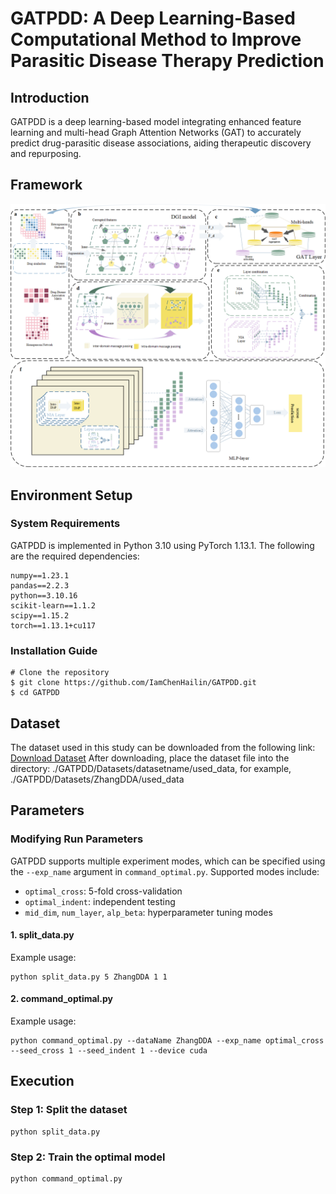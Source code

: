 # GATPDD: A Deep Learning-Based Computational Method to Improve Parasitic Disease Therapy Prediction

## Introduction
GATPDD is a deep learning-based model integrating enhanced feature learning and multi-head Graph Attention Networks (GAT) to accurately predict drug-parasitic disease associations, aiding therapeutic discovery and repurposing.

## Framework
![GATPDD Model](image/GATPDD.png)



## Environment Setup
### System Requirements
GATPDD is implemented in Python 3.10 using PyTorch 1.13.1. The following are the required dependencies:

```
numpy==1.23.1
pandas==2.2.3
python==3.10.16
scikit-learn==1.1.2
scipy==1.15.2
torch==1.13.1+cu117
```

### Installation Guide
```
# Clone the repository
$ git clone https://github.com/IamChenHailin/GATPDD.git
$ cd GATPDD
```

## Dataset
The dataset used in this study can be downloaded from the following link:
[Download Dataset](https://drive.google.com/file/d/1EJvNJxOJJO8K06OKeC5J4W6iDYEloTur/view?usp=sharing)
After downloading, place the dataset file into the directory:
./GATPDD/Datasets/datasetname/used_data, for example, ./GATPDD/Datasets/ZhangDDA/used_data
## Parameters
### Modifying Run Parameters
GATPDD supports multiple experiment modes, which can be specified using the `--exp_name` argument in `command_optimal.py`. Supported modes include:

- `optimal_cross`: 5-fold cross-validation
- `optimal_indent`: independent testing
- `mid_dim`, `num_layer`, `alp_beta`: hyperparameter tuning modes

#### **1. split_data.py**
Example usage:
```
python split_data.py 5 ZhangDDA 1 1
```

#### **2. command_optimal.py**
Example usage:
```
python command_optimal.py --dataName ZhangDDA --exp_name optimal_cross --seed_cross 1 --seed_indent 1 --device cuda
```

## Execution
### **Step 1: Split the dataset**
```
python split_data.py
```

### **Step 2: Train the optimal model**
```
python command_optimal.py
```

